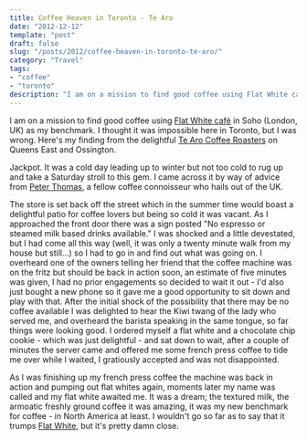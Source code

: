 ```yaml
---
title: Coffee Heaven in Toronto - Te Aro
date: "2012-12-12"
template: "post"
draft: false
slug: "/posts/2012/coffee-heaven-in-toronto-te-aro/"
category: "Travel"
tags:
- "coffee"
- "toronto"
description: "I am on a mission to find good coffee using Flat White café in Soho (London, UK) as my benchmark.  I thought it was impossible here in Toronto, but I was wrong.  Here's my finding from the delightful Te Aro Coffee Roasters on Queens East and Ossington."
---
```

I am on a mission to find good coffee using [Flat White café](http://www.flatwhitecafe.com/) in Soho (London, UK) as my benchmark.  I thought it was impossible here in Toronto, but I was wrong.  Here's my finding from the delightful [Te Aro Coffee Roasters](http://www.te-aro.ca/) on Queens East and Ossington.

Jackpot.  It was a cold day leading up to winter but not too cold to rug up and take a Saturday stroll to this gem.  I came across it by way of advice from [Peter Thomas](http://www.peterjthomson.com/), a fellow coffee connoisseur who hails out of the UK. 

The store is set back off the street which in the summer time would boast a delightful patio for coffee lovers but being so cold it was vacant.  As I approached the front door there was a sign posted "No espresso or steamed milk based drinks available."  I was shocked and a little devestated, but I had come all this way (well, it was only a twenty minute walk from my house but still...) so I had to go in and find out what was going on.  I overheard one of the owners telling her friend that the coffee machine was on the fritz but should be back in action soon, an estimate of five minutes was given, I had no prior engagements so decided to wait it out - I'd also just bought a new phone so it gave me a good opportunity to sit down and play with that.  After the initial shock of the possibility that there may be no coffee available I was delighted to hear the Kiwi twang of the lady who served me, and overheard the barista speaking in the same tongue, so far things were looking good.  I ordered myself a flat white and a chocolate chip cookie - which was just delightful - and sat down to wait, after a couple of minutes the server came and offered me some french press coffee to tide me over while I waited, I gratiously accepted and was not disappointed.  

As I was finishing up my french press coffee the machine was back in action and pumping out flat whites again, moments later my name was called  and my flat white awaited me.  It was a dream; the textured milk, the armoatic freshly ground coffee it was amazing, it was my new benchmark for coffee - in North America at least.  I wouldn't go so far as to say that it trumps [Flat White](http://www.flatwhitecafe.com/), but it's pretty damn close.